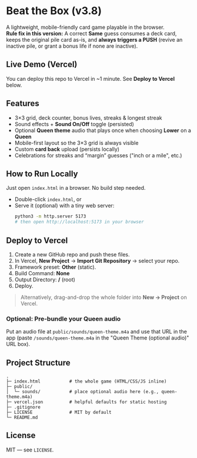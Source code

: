 # Beat the Box (v3.8)

A lightweight, mobile-friendly card game playable in the browser.  
**Rule fix in this version:** A correct **Same** guess consumes a deck card, keeps the original pile card as-is, and **always triggers a PUSH** (revive an inactive pile, or grant a bonus life if none are inactive).

## Live Demo (Vercel)
You can deploy this repo to Vercel in ~1 minute. See **Deploy to Vercel** below.

## Features
- 3×3 grid, deck counter, bonus lives, streaks & longest streak
- Sound effects + **Sound On/Off** toggle (persisted)
- Optional **Queen theme** audio that plays once when choosing **Lower** on a **Queen**
- Mobile-first layout so the 3×3 grid is always visible
- Custom **card back** upload (persists locally)
- Celebrations for streaks and “margin” guesses ("inch or a mile", etc.)

## How to Run Locally
Just open `index.html` in a browser. No build step needed.

- Double-click `index.html`, or
- Serve it (optional) with a tiny web server:
  ```bash
  python3 -m http.server 5173
  # then open http://localhost:5173 in your browser
  ```

## Deploy to Vercel
1. Create a new GitHub repo and push these files.
2. In Vercel, **New Project** → **Import Git Repository** → select your repo.
3. Framework preset: **Other** (static).  
4. Build Command: **None**  
5. Output Directory: **/** (root)  
6. Deploy.

> Alternatively, drag-and-drop the whole folder into **New → Project** on Vercel.

### Optional: Pre-bundle your Queen audio
Put an audio file at `public/sounds/queen-theme.m4a` and use that URL in the app (paste `/sounds/queen-theme.m4a` in the "Queen Theme (optional audio)" URL box).

## Project Structure
```
.
├─ index.html           # the whole game (HTML/CSS/JS inline)
├─ public/
│  └─ sounds/           # place optional audio here (e.g., queen-theme.m4a)
├─ vercel.json          # helpful defaults for static hosting
├─ .gitignore
├─ LICENSE              # MIT by default
└─ README.md
```

## License
MIT — see `LICENSE`.
